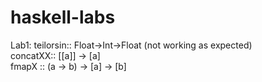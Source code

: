 # haskell-labs
Lab1: teilorsin:: Float->Int->Float (not working as expected)<br>
			concatXX:: [[a]] -> [a]<br>
			fmapX :: (a -> b) -> [a] -> [b]<br>

